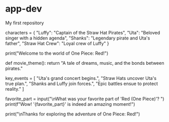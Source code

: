 # app-dev
My first repository

characters = {
    "Luffy": "Captain of the Straw Hat Pirates",
    "Uta": "Beloved singer with a hidden agenda",
    "Shanks": "Legendary pirate and Uta's father",
    "Straw Hat Crew": "Loyal crew of Luffy"
}

print("Welcome to the world of One Piece: Red!")

def movie_theme():
    return "A tale of dreams, music, and the bonds between pirates."

key_events = [
    "Uta's grand concert begins.",
    "Straw Hats uncover Uta's true plan.",
    "Shanks and Luffy join forces.",
    "Epic battles ensue to protect reality."
]

favorite_part = input("\nWhat was your favorite part of 'Red (One Piece)'? ")
print(f"Wow! '{favorite_part}' is indeed an amazing moment!")

print("\nThanks for exploring the adventure of One Piece: Red!")
